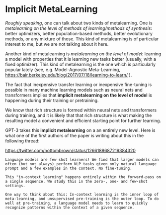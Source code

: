 # Implicit MetaLearning

_Roughly speaking_, one can talk about two kinds of metalearning. One is _metalearning on the level of methods
of learning/methods of synthesis_: better optimizers,
better population-based methods, better evolutionary methods, or any mixture of those. This kind of metalearning
is of particular interest to me, but we are not talking about it here.

Another kind of metalearning is _metalearning on the level of model_: learning a model with properties that it is learning new
tasks better (usually, with a fixed optimizer). This kind of metalearning is the one which is particularly popular
lately (see, e.g. Model-Agnostic Meta-Learning, https://bair.berkeley.edu/blog/2017/07/18/learning-to-learn/ ).

The fact that inexpensive transfer learning or inexpensive fine-tuning is possible in many machine learning models
such as neural nets and transformers implies that **implicit metalearning on the level of model** is happening during their training
or pretraining.

We know that rich structure is formed within neural nets and transformers during training, and it is likely
that that rich structure is what making the resulting model a convenient and efficient starting point for
further learning.

GPT-3 takes this **implicit metalearning** on a an entirely new level. Here is what one of the first authors
of the paper is writing about this in the following thread:

https://twitter.com/nottombrown/status/1266188687219384320

```
Language models are few shot learners! We find that larger models can often (but not always) perform NLP tasks given only natural language prompt and a few examples in the context. No fine-tuning.

This "in-context learning" happens entirely within the forward-pass on a single sequence. We study this in the zero-, one- and few-shot settings.

One way to think about this: In-context learning is the inner loop of meta-learning, and unsupervised pre-training is the outer loop. To do well at pre-training, a language model needs to learn to quickly recognize patterns within the context of a given sequence.
```
